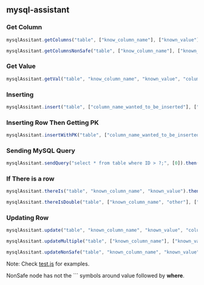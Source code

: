 ## mysql-assistant

### Get Column
```Javascript
mysqlAssitant.getColumns("table", ["know_column_name"], ["known_value"], ["column_name_value_is_wanted"]).then(res=> console.log({res}));

mysqlAssitant.getColumnsNonSafe("table", ["know_column_name"], ["known_value"], ["column_name_value_is_wanted"]).then(res=> console.log({res}));
```

### Get Value
```Javascript
mysqlAssitant.getVal("table", "know_column_name", "known_value", "column_name_value_is_wanted").then(res=> console.log({res}));
```



### Inserting
```Javascript
mysqlAssitant.insert("table", ["column_name_wanted_to_be_inserted"], ["value_wanted_to_be_inserted"]).then(res=> console.log({res}));
```



### Inserting Row Then Getting PK
```Javascript
mysqlAssitant.insertWithPK("table", ["column_name_wanted_to_be_inserted"], ["value_wanted_to_be_inserted"]).then(res=> console.log({res}));
```


### Sending MySQL Query
```Javascript
mysqlAssitant.sendQuery("select * from table where ID > ?;", [0]).then(res=> console.log({res}));
```


### If There is a row
```Javascript
mysqlAssitant.thereIs("table", "known_column_name", "known_value").then(res=> console.log({res}));

mysqlAssitant.thereIsDouble("table", ["known_column_name", "other"], ["known_value", "other"]).then(res=> console.log({res}));
```

### Updating Row
```Javascript
mysqlAssitant.update("table", "known_column_name", "known_value", "column_name_will_changed", "new_value").then(res=> console.log({res}));

mysqlAssitant.updateMultiple("table", ["known_column_name"], ["known_value"], ["column_name_will_changed"], ["new_value"]).then(res=> console.log({res}));

mysqlAssitant.updateNonSafe("table", "known_column_name", "known_value", "column_name_will_changed", "new_value").then(res=> console.log({res}));
```


Note: Check [test.js](./test.js) for examples.

NonSafe node has not the `\`` symbols around value followed by **where**.